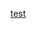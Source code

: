 [test](https://teams.microsoft.com/l/meetup-join/19%3ameeting_ZWU3N2I5ZGQtOWU0Mi00ODRmLWJhM2ItNjBiODJjYjRjMzYx%40thread.v2/0?context=%7b%22Tid%22%3a%223048dc87-43f0-4100-9acb-ae1971c79395%22%2c%22Oid%22%3a%22ef680ba5-1afd-4f1d-9197-dc21a5eafcb2%22%7d)
